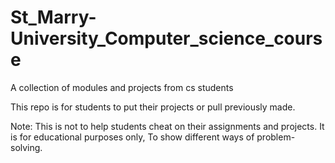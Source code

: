 # St_Marry-University_Computer_science_course
A collection of modules and projects from cs students


This repo is for students to put their projects or pull previously made.

Note: This is not to help students cheat on their assignments and projects.
It is for educational purposes only, To show different ways of problem-solving.
